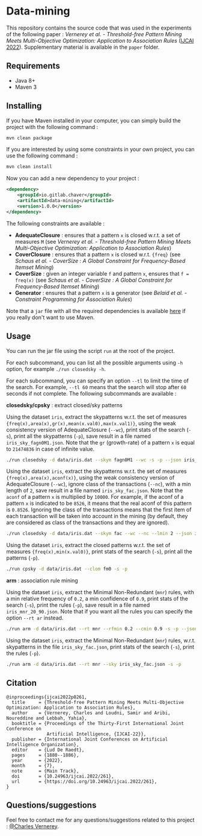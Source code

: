# Data-mining

This repository contains the source code that was used in the experiments of the following paper : *Vernerey et al. - Threshold-free Pattern Mining Meets Multi-Objective Optimization: Application to Association Rules* ([IJCAI 2022](https://www.ijcai.org/proceedings/2022/0261)). Supplementary material is available in the `paper` folder.

## Requirements

- Java 8+
- Maven 3

## Installing

If you have Maven installed in your computer, you can simply build the project with the following command :

```bash
mvn clean package
```

If you are interested by using some constraints in your own project, you can use the following command :

```bash
mvn clean install
```

Now you can add a new dependency to your project :

```xml
<dependency>
    <groupId>io.gitlab.chaver</groupId>
    <artifactId>data-mining</artifactId>
    <version>1.0.0</version>
</dependency>
```

The following constraints are available :

- **AdequateClosure** : ensures that a pattern `x` is closed w.r.t. a set of measures `M` (see *Vernerey et al. - Threshold-free Pattern Mining Meets Multi-Objective Optimization: Application to Association Rules*)
- **CoverClosure** : ensures that a pattern `x` is closed w.r.t. `{freq}` (see *Schaus et al. - CoverSize : A Global Constraint for Frequency-Based Itemset Mining*)
- **CoverSize** : given an integer variable `f` and pattern `x`, ensures that `f = freq(x)` (see *Schaus et al. - CoverSize : A Global Constraint for Frequency-Based Itemset Mining*)
- **Generator** : ensures that a pattern `x` is a generator (see *Belaid et al. - Constraint Programming for Association Rules*)

Note that a `jar` file with all the required dependencies is available [here](https://s01.oss.sonatype.org/service/local/artifact/maven/redirect?r=releases&g=io.gitlab.chaver&a=data-mining&v=1.0.0&e=jar&c=jar-with-dependencies) if you really don't want to use Maven.

## Usage

You can run the jar file using the script `run` at the root of the project. 

For each subcommand, you can list all the possible arguments using `-h` option, for example `./run closedsky -h`.

For each subcommand, you can specify an option `--tl` to limit the time of the search. For example, `--tl 60` means that the search will stop after `60` seconds if not complete. The following subcommands are available :

**closedsky/cpsky** : extract closed/sky patterns

Using the dataset `iris`, extract the skypatterns w.r.t. the set of measures `{freq(x),area(x),gr(x),mean(x.val0),max(x.val1)}`, using the weak consistency version of AdequateClosure (`--wc`), print stats of the search (`-s`), print all the skypatterns (`-p`), save result in a file named `iris_sky_fagn0M1.json`. Note that the `gr` (growth-rate) of a pattern `x` is equal to `21474836` in case of infinite value.

```bash
./run closedsky -d data/iris.dat --skym fagn0M1 --wc -s -p --json iris_sky_fagn0M1.json
```

Using the dataset `iris`, extract the skypatterns w.r.t. the set of measures `{freq(x),area(x),aconf(x)}`, using the weak consistency version of AdequateClosure (`--wc`), ignore class of the transactions (`--nc`), with a min length of `2`, save result in a file named `iris_sky_fac.json`. Note that the `aconf` of a pattern `x` is multiplied by `10000`. For example, if the aconf of a pattern `x` is indicated to be `8526`, it means that the real aconf of this pattern is `0.8526`. Ignoring the class of the transactions means that the first item of each transaction will be taken into account in the mining (by default, they are considered as class of the transactions and they are ignored).

```bash
./run closedsky -d data/iris.dat --skym fac --wc --nc --lmin 2 --json iris_sky_fac.json
```

Using the dataset `iris`, extract the closed patterns w.r.t. the set of measures `{freq(x),min(x.val0)}`, print stats of the search (`-s`), print all the patterns (`-p`).

```bash
./run cpsky -d data/iris.dat --clom fm0 -s -p
```

**arm** : association rule mining

Using the dataset `iris`, extract the Minimal Non-Redundant (`mnr`) rules, with a min relative frequency of `0.2`, a min confidence of `0.9`, print stats of the search (`-s`), print the rules (`-p`), save result in a file named `iris_mnr_20_90.json`. Note that if you want all the rules you can specify the option `--rt ar` instead.

```bash
./run arm -d data/iris.dat --rt mnr --rfmin 0.2 --cmin 0.9 -s -p --json iris_mnr_20_90.json
```

Using the dataset `iris`, extract the Minimal Non-Redundant (`mnr`) rules, w.r.t. skypatterns in the file `iris_sky_fac.json`, print stats of the search (`-s`), print the rules (`-p`).

```bash
./run arm -d data/iris.dat --rt mnr --sky iris_sky_fac.json -s -p
```

## Citation

```
@inproceedings{ijcai2022p0261,
  title     = {Threshold-free Pattern Mining Meets Multi-Objective Optimization: Application to Association Rules},
  author    = {Vernerey, Charles and Loudni, Samir and Aribi, Noureddine and Lebbah, Yahia},
  booktitle = {Proceedings of the Thirty-First International Joint Conference on
               Artificial Intelligence, {IJCAI-22}},
  publisher = {International Joint Conferences on Artificial Intelligence Organization},
  editor    = {Lud De Raedt},
  pages     = {1880--1886},
  year      = {2022},
  month     = {7},
  note      = {Main Track},
  doi       = {10.24963/ijcai.2022/261},
  url       = {https://doi.org/10.24963/ijcai.2022/261},
}
```



## Questions/suggestions

Feel free to contact me for any questions/suggestions related to this project : [@Charles Vernerey](mailto:charlesvernerey2@gmail.com).